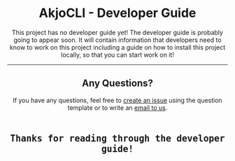 <h1 align="center" style="padding-top: 2px;">AkjoCLI - Developer Guide</h1>

<p align="center">
    This project has no developer guide yet! The developer guide is probably going to appear soon. It will contain information that developers need to know to work on this project including a guide on how to install this project locally, so that you can start work on it!
</p>

<hr />

<h2 align="center">Any Questions?</h2>

<p align="center">
    If you have any questions, feel free to <a href="https://github.com/AkjoStudios/AkjoCLI/issues">create an issue</a> using the question template or to write an <a href="mailto:akjostudios@gmx.net">email to us</a>. <br />
    <br />
</p>

<h2 style="font-size: 24px" align="center"><code>Thanks for reading through the developer guide!</code></h2>